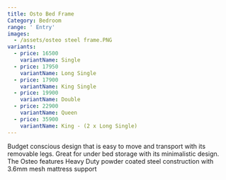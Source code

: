 ```yaml
---
title: Osto Bed Frame
Category: Bedroom
range: ' Entry'
images:
  - /assets/osteo steel frame.PNG
variants:
  - price: 16500
    variantName: Single
  - price: 17950
    variantName: Long Single
  - price: 17900
    variantName: King Single
  - price: 19900
    variantName: Double
  - price: 22900
    variantName: Queen
  - price: 35900
    variantName: King - (2 x Long Single)
---
```

Budget conscious design that is easy to move and transport with its removable legs. Great for under bed storage with its minimalistic design. The Osteo features Heavy Duty powder coated steel construction with 3.6mm mesh mattress support
